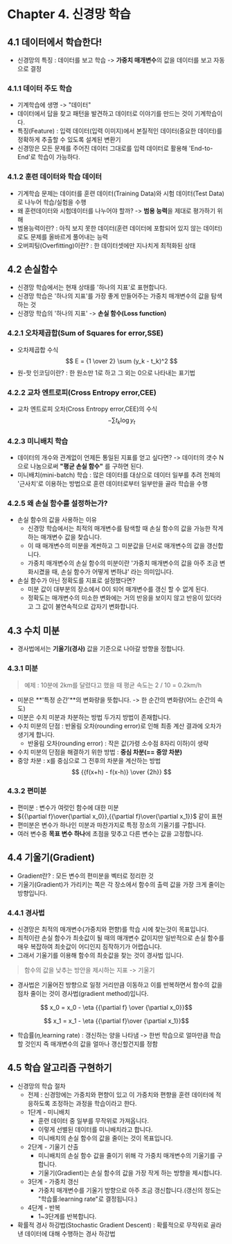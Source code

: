 # Chapter 4. 신경망 학습  

## 4.1 데이터에서 학습한다!
- 신경망의 특징 : 데이터를 보고 학습 -> **가중치 매개변수**의 값을 데이터를 보고 자동으로 결정  

### 4.1.1 데이터 주도 학습
- 기계학습에 생명 -> "데이터"
- 데이터에서 답을 찾고 패턴을 발견하고 데이터로 이야기를 만드는 것이 기계학습이다.
- 특징(Feature) : 입력 데이터(입력 이미지)에서 본질적인 데이터(중요한 데이터)를 정확하게 추출할 수 있도록 설계된 변환기
- 신경망은 모든 문제를 주어진 데이터 그대로를 입력 데이터로 활용해 'End-to-End'로 학습이 가능하다.  

### 4.1.2 훈련 데이터와 학습 데이터
- 기계학습 문제는 데이터를 훈련 데이터(Training Data)와 시험 데이터(Test Data)로 나누어 학습/실험을 수행
- 왜 훈련데이터와 시험데이터를 나누어야 할까? -> **범용 능력**을 제대로 평가하기 위해
- 범용능력이란? : 아직 보지 못한 데이터(훈련 데이터에 포함되어 있지 않는 데이터)로도 문제를 올바르게 풀어내는 능력
- 오버피팅(Overfitting)이란? : 한 데이터셋에만 지나치게 최적화된 상태  

## 4.2 손실함수
- 신경망 학습에서는 현재 상태를 '하나의 지표'로 표현합니다.
- 신경망 학습은 '하나의 지표'를 가장 좋게 만들어주는 가중치 매개변수의 값을 탐색하는 것
- 신경망 학습의 '하나의 지표' -> **손실 함수(Loss function)**  
### 4.2.1 오차제곱합(Sum of Squares for error,SSE)
- 오차제곱합 수식  
$$ E = {1 \over 2} \sum (y_k - t_k)^2
$$
- 원-핫 인코딩이란? : 한 원소만 1로 하고 그 외는 0으로 나타내는 표기법
### 4.2.2 교차 엔트로피(Cross Entropy error,CEE)
- 교차 엔트로피 오차(Cross Entropy error,CEE)의 수식
$$ -\sum{t_k\log{y_t}}
$$  
### 4.2.3 미니배치 학습 
- 데이터의 개수와 관계없이 언제든 통일된 지표를 얻고 싶다면? -> 데이터의 갯수 N으로 나눔으로써 **"평균 손실 함수"** 를 구하면 된다.
- 미니배치(mini-batch) 학습 : 많은 데이터를 대상으로 데이터 일부를 추려 전체의 '근사치'로 이용하는 방법으로 훈련 데이터로부터 일부만을 골라 학습을 수행  
### 4.2.5 왜 손실 함수를 설정하는가?
- 손실 함수의 값을 사용하는 이유
    - 신경망 학습에서는 최적의 매개변수를 탐색할 때 손실 함수의 값을 가능한 작게 하는 매개변수 값을 찾습니다.
    - 이 때 매개변수의 미분을 계싼하고 그 미분값을 단서로 매개변수의 값을 갱신합니다.
    - 가중치 매개변수의 손실 함수의 미분이란 '가중치 매개변수의 값을 아주 조금 변화시켰을 때, 손실 함수가 어떻게 변하냐' 라는 의미입니다.
- 손실 함수가 아닌 정확도를 지표로 설정했다면?
    - 미분 값이 대부분의 장소에서 0이 되어 매개변수를 갱신 할 수 없게 된다.
    - 정확도는 매개변수의 미소한 변화에는 거의 반응을 보이지 않고 반응이 있더라고 그 값이 불연속적으로 갑자기 변화합니다.  
## 4.3 수치 미분
- 경사법에서는 **기울기(경사)** 값을 기준으로 나아갈 방향을 정합니다.  
### 4.3.1 미분
> 예제 : 10분에 2km를 달렸다고 했을 때 평균 속도는 2 / 10 = 0.2km/h 
- 미분은 **'특정 순간'**의 변화량을 뜻합니다. -> 한 순간의 변화량(어느 순간의 속도)
- 미분은 수치 미분과 차분하는 방법 두가지 방법이 존재합니다.
- 수치 미분의 단점 : 반올림 오차(rounding error)로 인해 최종 계산 결과에 오차가 생기게 합니다.
    - 반올림 오차(rounding error) : 작은 값(가령 소수점 8자리 이하)이 생략
- 수치 미분의 단점을 해결하기 위한 방법 : **중심 차분(== 중앙 차분)**
- 중앙 차분 : x를 중심으로 그 전후의 차분을 계산하는 방법  
$$ {{f(x+h) - f(x-h)} \over {2h}}
$$  
### 4.3.2 편미분
- 편미분 : 변수가 여럿인 함수에 대한 미분
- ${{\partial f}\over{\partial x_0}},{{\partial f}\over{\partial x_1}}$ 같이 표현
- 편미분은 변수가 하나인 미분과 마찬가지로 특정 장소의 기울기를 구합니다.
- 여러 변수중 **목표 변수 하나**에 초점을 맞추고 다른 변수는 값을 고정합니다.  
## 4.4 기울기(Gradient)
- Gradient란? : 모든 변수의 편미분을 벡터로 정리한 것
- 기울기(Gradient)가 가리키는 쪽은 각 장소에서 함수의 출력 값을 가장 크게 줄이는 방향입니다.  
### 4.4.1 경사법
- 신경망은 최적의 매개변수(가중치와 편향)를 학습 시에 찾는것이 목표입니다.
- 최적이란 손실 함수가 최솟값이 될 때의 매개변수 값이지만 일반적으로 손실 함수를 매우 복잡하여 최솟값이 어디인지 짐작하기가 어렵습니다.
- 그래서 기울기를 이용해 함수의 최솟값을 찾는 것이 경사법 입니다.
> 함수의 값을 낮추는 방안을 제시하는 지표 -> 기울기
- 경사법은 기울어진 방향으로 일정 거리만큼 이동하고 이를 반복하면서 함수의 값을 점차 줄이는 것이 경사법(gradient method)입니다.  

$$ x_0 = x_0 - \eta {{\partial f} \over {\partial x_0}}$$  

$$ x_1 = x_1 - \eta {{\partial f}\over {\partial x_1}}$$
- 학습률($\eta$,learning rate) : 갱신하는 양을 나타냄 -> 한번 학습으로 얼마만큼 학습할 것인지 즉 매개변수의 값을 얼마나 갱신할건지를 정함  
## 4.5 학습 알고리즘 구현하기
- 신경망의 학습 절차
    - 전제 : 신경망에는 가중치와 편향이 있고 이 가중치와 편향을 훈련 데이터에 적응하도록 조정하는 과정을 학습이라고 한다.
    - 1단계 - 미니배치
        - 훈련 데이터 중 일부를 무작위로 가져옵니다. 
        - 이렇게 선별된 데이터를 미니배치라고 합니다.
        - 미니배치의 손실 함수의 값을 줄이는 것이 목표입니다.
    - 2단계 - 기울기 산출
        - 미니배치의 손실 함수 값을 줄이기 위해 각 가중치 매개변수의 기울기를 구합니다.
        - 기울기(Gradient)는 손실 함수의 값을 가장 작게 하는 방향을 제시합니다.
    - 3단계 - 가중치 갱신
        - 가중치 매개변수를 기울기 방향으로 아주 조금 갱신합니다.(갱신의 정도는 "학습률:learning rate"로 결정됩니다.)
    - 4단계 - 반복
        - 1~3단계를 반복합니다.
- 확률적 경사 하강법(Stochastic Gradient Descent) : 확률적으로 무작위로 골라낸 데이터에 대해 수행하는 경사 하강법  



